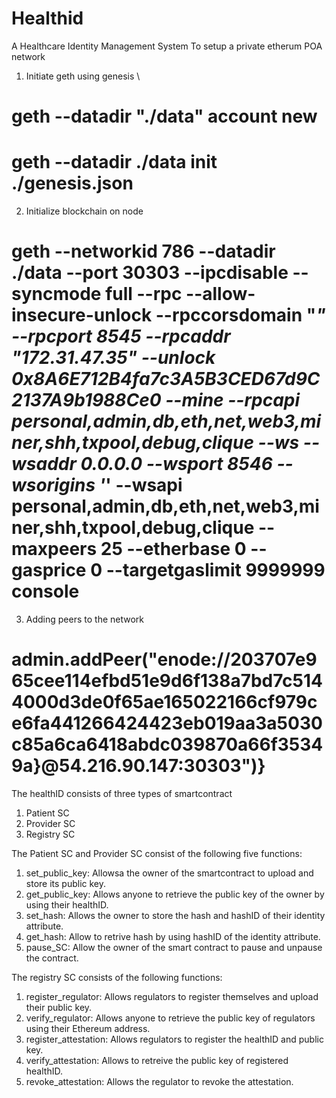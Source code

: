 # Healthid
A Healthcare Identity Management System 
To setup a private etherum POA network 

1. Initiate geth using genesis \\

# geth --datadir "./data" account new
# geth --datadir ./data init ./genesis.json

2. Initialize blockchain on node
# geth --networkid 786 --datadir ./data --port 30303 --ipcdisable --syncmode full --rpc --allow-insecure-unlock --rpccorsdomain "*" --rpcport 8545 --rpcaddr "172.31.47.35" --unlock 0x8A6E712B4fa7c3A5B3CED67d9C2137A9b1988Ce0 --mine --rpcapi personal\,admin,db,eth,net,web3,miner,shh,txpool,debug,clique --ws --wsaddr 0.0.0.0 --wsport 8546 --wsorigins '*' --wsapi personal,admin,db,eth,net,web3,miner,shh,txpool,debug,clique --maxpeers 25 --etherbase 0 --gasprice 0 --targetgaslimit 9999999 console

3. Adding peers to the network 
# admin.addPeer("enode://203707e965cee114efbd51e9d6f138a7bd7c5144000d3de0f65ae165022166cf979ce6fa441266424423eb019aa3a5030c85a6ca6418abdc039870a66f35349a}@54.216.90.147:30303")}


The healthID consists of three types of smartcontract 
1. Patient SC
2. Provider SC
3. Registry SC

The Patient SC and Provider SC consist of the following five functions:

1. set_public_key: Allowsa the owner of the smartcontract to upload and store its public key.
2. get_public_key: Allows anyone to retrieve the public key of the owner by using their healthID. 
3. set_hash: Allows the owner to store the hash and hashID of their identity attribute. 
4. get_hash: Allow to retrive hash by using hashID of the identity attribute. 
5. pause_SC: Allow the owner of the smart contract to pause and unpause the contract.

The registry SC consists of the following functions:

1. register_regulator: Allows regulators to register themselves and upload their public key. 
2. verify_regulator: Allows anyone to retrieve the public key of regulators using their Ethereum address.   
3. register_attestation: Allows regulators to register the healthID and public key. 
4. verify_attestation: Allows to retreive the public key of registered healthID.  
5. revoke_attestation: Allows the regulator to revoke the attestation. 
